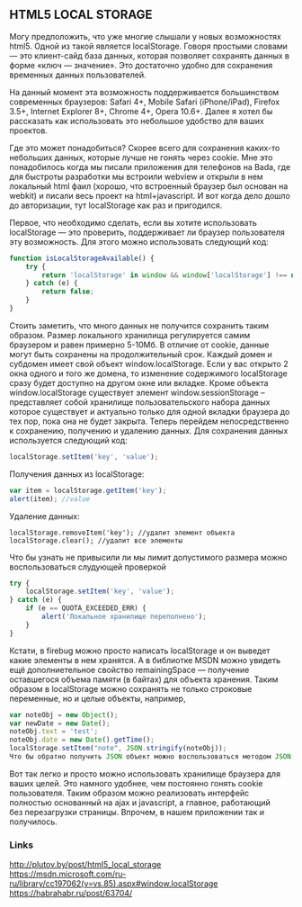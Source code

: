 ## HTML5 LOCAL STORAGE

Могу предположить, что уже многие слышали у новых возможностях html5. Одной из такой является localStorage. Говоря простыми словами — это клиент-сайд база данных, которая позволяет сохранять данных в форме «ключ — значение». Это достаточно удобно для сохранения временных данных пользователей.    

На данный момент эта возможность поддерживается большинством современных браузеров: Safari 4+, Mobile Safari (iPhone/iPad), Firefox 3.5+, Internet Explorer 8+, Chrome 4+, Opera 10.6+. Далее я хотел бы рассказать как использовать это небольшое удобство для ваших проектов.   

Где это может понадобиться? Скорее всего для сохранения каких-то небольших данных, которые лучше не гонять через cookie. Мне это понадобилось когда мы писали приложения для телефонов на Bada, где для быстроты разработки мы встроили webview и открыли в нем локальный html фаил (хорошо, что встроенный браузер был основан на webkit) и писали весь проект на html+javascript. И вот когда дело дошло до авторизации, тут localStorage как раз и пригодился.    

Первое, что необходимо сделать, если вы хотите использовать localStorage — это проверить, поддерживает ли браузер пользователя эту возможность. Для этого можно использовать следующий код:


```javascript
function isLocalStorageAvailable() {
    try {
        return 'localStorage' in window && window['localStorage'] !== null;
    } catch (e) {
        return false;
    }
}
```
Стоить заметить, что много данных не получится сохранить таким образом. Размер локального хранилища регулируется самим браузером
и равен примерно 5-10Мб.
В отличие от cookie, данные могут быть сохранены на продолжительный срок. 
Каждый домен и субдомен имеет свой объект window.localStorage. Если у вас открыто 2 окна одного и того же домена, 
то изменение содержимого localStorage сразу будет доступно на другом окне или вкладке.
Кроме объекта window.localStorage существует элемент window.sessionStorage – представляет собой хранилище 
пользовательского набора данных которое существует и актуально только для одной вкладки браузера до тех пор, пока она не будет закрыта.
Теперь перейдем непосредственно к сохранению, получению и удалению данных.
Для сохранения данных используется следующий код:

```javascript
localStorage.setItem('key', 'value');
```

Получения данных из localStorage:

```javascript
var item = localStorage.getItem('key');
alert(item); //value
```

Удаление данных:

```
localStorage.removeItem('key'); //удалит элемент объекта
localStorage.clear(); //удалит все элементы
```

Что бы узнать не привысили ли мы лимит допустимого размера можно воспользоваться слудующей проверкой

```javascript
try {
    localStorage.setItem('key', 'value');
} catch (e) {
    if (e == QUOTA_EXCEEDED_ERR) {
        alert('Локальное хранилище переполнено');
    }
}
```

Кстати, в firebug можно просто написать localStorage и он выведет какие элементы в нем хранятся. 
А в библиотке MSDN можно увидеть ещё дополниетельное свойство remainingSpace — получение оставшегося объема памяти 
(в байтах) для объекта хранения.
Таким образом в localStorage можно сохранять не только строковые переменные, но и целые объекты, например,

```javascript
var noteObj = new Object();
var newDate = new Date();
noteObj.text = 'test';
noteObj.date = new Date().getTime();
localStorage.setItem("note", JSON.stringify(noteObj));
Что бы обратно получить JSON объект можно воспользоваться методом JSON.parse().
```

Вот так легко и просто можно использовать хранилище браузера для ваших целей. Это намного удобнее, чем постоянно гонять cookie    
пользователя. Таким образом можно реализовать интерфейс полностью основанный на ajax и javascript, а главное, работающий   
без перезагрузки страницы. Впрочем, в нашем приложении так и получилось.

### Links 
http://plutov.by/post/html5_local_storage     
https://msdn.microsoft.com/ru-ru/library/cc197062(v=vs.85).aspx#window.localStorage     
https://habrahabr.ru/post/63704/   




